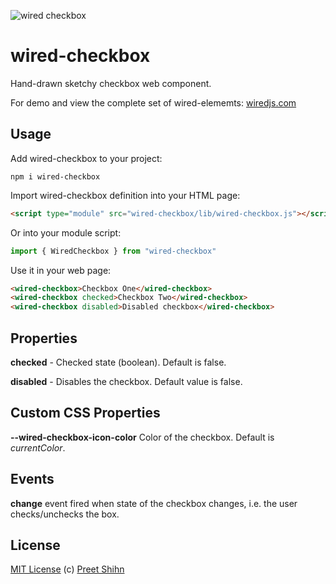 ![wired checkbox](https://wiredjs.github.io/wired-elements/images/checkbox.gif)

# wired-checkbox
Hand-drawn sketchy checkbox web component.

For demo and view the complete set of wired-elememts: [wiredjs.com](http://wiredjs.com/)

## Usage

Add wired-checkbox to your project:
```
npm i wired-checkbox
```
Import wired-checkbox definition into your HTML page:
```html
<script type="module" src="wired-checkbox/lib/wired-checkbox.js"></script>
```
Or into your module script:
```javascript
import { WiredCheckbox } from "wired-checkbox"
```

Use it in your web page:
```html
<wired-checkbox>Checkbox One</wired-checkbox>
<wired-checkbox checked>Checkbox Two</wired-checkbox>
<wired-checkbox disabled>Disabled checkbox</wired-checkbox>
```

## Properties

**checked** - Checked state (boolean). Default is false.

**disabled** - Disables the checkbox. Default value is false. 

## Custom CSS Properties

**--wired-checkbox-icon-color** Color of the checkbox. Default is *currentColor*.

## Events
**change** event fired when state of the checkbox changes, i.e. the user checks/unchecks the box.

## License
[MIT License](https://github.com/wiredjs/wired-elements/blob/master/LICENSE) (c) [Preet Shihn](https://twitter.com/preetster)
